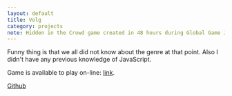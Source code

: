 ```yaml
---
layout: default
title: Volg
category: projects
note: Hidden in the Crowd game created in 48 hours during Global Game Jam 2015.
---
```


Funny thing is that we all did not know about the genre at that point. Also I didn't have any previous knowledge of JavaScript.  

Game is available to play on-line: [link](/volg/volgD.html).  

[Github](https://github.com/witold-gawlowski/slavic2016)
